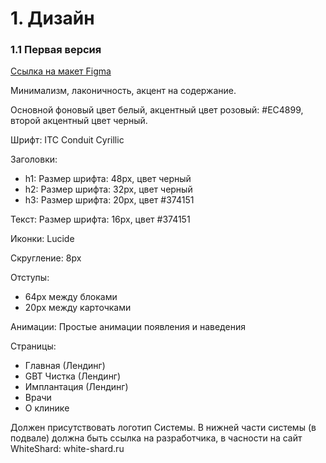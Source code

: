 
# 1. Дизайн
### 1.1 Первая версия
[Ссылка на макет Figma](https://www.figma.com/design/HZ0aIZp2NHW1eZu2JZslTh/Dr.-Koshakov?node-id=0-1&t=fO1qCXZvvzXQ9OC9-1)

Минимализм, лаконичность, акцент на содержание. 

Основной фоновый цвет белый, акцентный цвет розовый: #EC4899, второй акцентный цвет черный.

Шрифт: ITC Conduit Cyrillic

Заголовки:
- h1: Размер шрифта: 48px, цвет черный
- h2: Размер шрифта: 32px, цвет черный
- h3: Размер шрифта: 20px, цвет #374151

Текст: Размер шрифта: 16px, цвет #374151

Иконки: Lucide

Скругление: 8px

Отступы:
- 64px между блоками
- 20px между карточками

Анимации: Простые анимации появления и наведения

Страницы:
- Главная (Лендинг)
- GBT Чистка (Лендинг)
- Имплантация (Лендинг)
- Врачи
- О клинике

Должен присутствовать логотип Системы. В нижней части системы (в подвале) должна быть ссылка на разработчика, в часности на сайт WhiteShard: white-shard.ru
